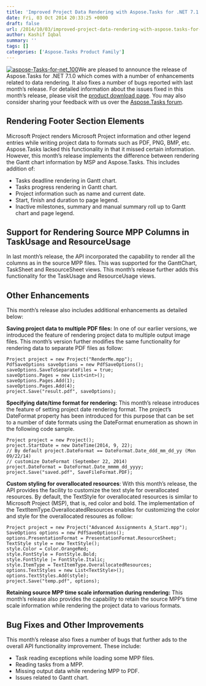 ```yaml
---
title: 'Improved Project Data Rendering with Aspose.Tasks for .NET 7.1.0'
date: Fri, 03 Oct 2014 20:33:25 +0000
draft: false
url: /2014/10/03/improved-project-data-rendering-with-aspose.tasks-for-.net-7.1.0/
author: Kashif Iqbal
summary: ''
tags: []
categories: ['Aspose.Tasks Product Family']
---
```


[![][1]](https://products.aspose.com/tasks/net)We are pleased to announce the release of Aspose.Tasks for .NET 7.1.0 which comes with a number of enhancements related to data rendering. It also fixes a number of bugs reported with last month’s release. For detailed information about the issues fixed in this month’s release, please visit the [product download page][2]. You may also consider sharing your feedback with us over the [Aspose.Tasks forum][3].

## Rendering Footer Section Elements

Microsoft Project renders Microsoft Project information and other legend entries while writing project data to formats such as PDF, PNG, BMP, etc. Aspose.Tasks lacked this functionality in that it missed certain information. However, this month’s release implements the difference between rendering the Gantt chart information by MSP and Aspose.Tasks. This includes addition of:

*   Tasks deadline rendering in Gantt chart.
*   Tasks progress rendering in Gantt chart.
*   Project information such as name and current date.
*   Start, finish and duration to page legend.
*   Inactive milestones, summary and manual summary roll up to Gantt chart and page legend.

## Support for Rendering Source MPP Columns in TaskUsage and ResourceUsage

In last month’s release, the API incorporated the capability to render all the columns as in the source MPP files. This was supported for the GanttChart, TaskSheet and ResourceSheet views. This month’s release further adds this functionality for the TaskUsage and ResourceUsage views.

## Other Enhancements

This month’s release also includes additional enhancements as detailed below:

**Saving project data to multiple PDF files:** In one of our earlier versions, we introduced the feature of rendering project data to multiple output image files. This month’s version further modifies the same functionality for rendering data to separate PDF files as follow:

```
Project project = new Project("RenderMe.mpp");
PdfSaveOptions saveOptions = new PdfSaveOptions();
saveOptions.SaveToSeparateFiles = true;
saveOptions.Pages = new List<int>();
saveOptions.Pages.Add(1);
saveOptions.Pages.Add(4);
project.Save("result.pdf", saveOptions); 
```

**Specifying date/time format for rendering:** This month’s release introduces the feature of setting project date rendering format. The project’s DateFormat property has been introduced for this purpose that can be set to a number of date formats using the DateFormat enumeration as shown in the following code sample.

```
Project project = new Project();
project.StartDate = new DateTime(2014, 9, 22);
// By default project.DateFormat == DateFormat.Date_ddd_mm_dd_yy (Mon 09/22/14)
// customize DateFormat (September 22, 2014)
project.DateFormat = DateFormat.Date_mmmm_dd_yyyy;
project.Save("saved.pdf", SaveFileFormat.PDF); 
```

**Custom styling for overallocated resources**: With this month’s release, the API provides the facility to customize the text style for overallocated resources. By default, the TextStyle for overallocated resources is similar to Microsoft Project (MSP), that is, red color and bold. The implementation of the TextItemType.OverallocatedResources enables for customizing the color and style for the overallocated resoures as follow:

```
Project project = new Project("Advanced Assignments A_Start.mpp");
SaveOptions options = new PdfSaveOptions();
options.PresentationFormat = PresentationFormat.ResourceSheet;
TextStyle style = new TextStyle();
style.Color = Color.OrangeRed;
style.FontStyle = FontStyle.Bold;
style.FontStyle |= FontStyle.Italic;
style.ItemType = TextItemType.OverallocatedResources;
options.TextStyles = new List<TextStyle>();
options.TextStyles.Add(style);
project.Save("temp.pdf", options); 
```

**Retaining source MPP time scale information during rendering:** This month’s release also provides the capability to retain the source MPP’s time scale information while rendering the project data to various formats.

## Bug Fixes and Other Improvements

This month’s release also fixes a number of bugs that further ads to the overall API functionality improvement. These include:

*   Task reading exceptions while loading some MPP files.
*   Reading tasks from a MPP.
*   Missing output data while rendering MPP to PDF.
*   Issues related to Gantt chart.




[1]: https://blog.aspose.com/wp-content/uploads/sites/2/2014/10/aspose-Tasks-for-net_100.png "aspose-Tasks-for-net_100"
[2]: http://www.aspose.com/community/files/51/.net-components/aspose.tasks-for-.net/entry577288.aspx
[3]: http://www.aspose.com/community/forums/aspose.tasks-product-family/96/showforum.aspx




